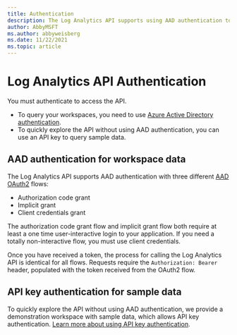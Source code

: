 ```yaml
---
title: Authentication
description: The Log Analytics API supports using AAD authentication to query your workspace data, or an API key to query sample workspace data.
author: AbbyMSFT
ms.author: abbyweisberg
ms.date: 11/22/2021
ms.topic: article
---
```

# Log Analytics API Authentication

You must authenticate to access the API. 
- To query your workspaces, you need to use [Azure Active Directory authentication](https://azure.microsoft.com/documentation/articles/active-directory-whatis/).
- To quickly explore the API without using AAD authentication, you can use an API key to query sample data.

## AAD authentication for workspace data

The Log Analytics API supports AAD authentication with three different [AAD OAuth2](/azure/active-directory/develop/active-directory-protocols-oauth-code) flows:
- Authorization code grant
- Implicit grant
- Client credentials grant

The authorization code grant flow and implicit grant flow both require at least a one time user-interactive login to your application. If you need a totally non-interactive flow, you must use client credentials.

Once you have received a token, the process for calling the Log Analytics API is identical for all flows. Requests require the `Authorization: Bearer` header, populated with the token received from the OAuth2 flow.

## API key authentication for sample data

To quickly explore the API without using AAD authentication, we provide a demonstration workspace with sample data, which allows API key authentication. [Learn more about using API key authentication](api-keys.md).

